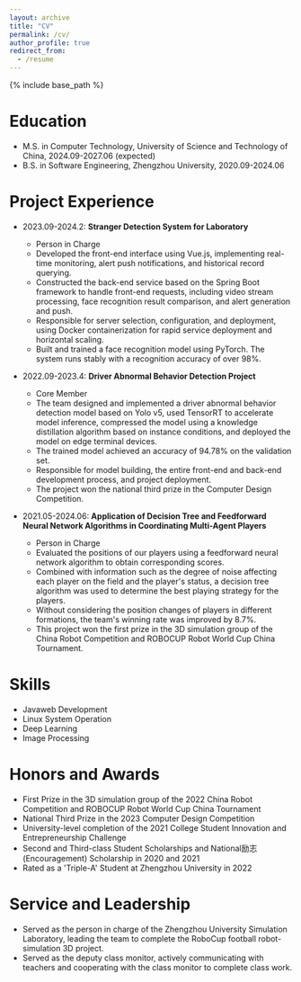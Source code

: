 ```yaml
---
layout: archive
title: "CV"
permalink: /cv/
author_profile: true
redirect_from:
  - /resume
---
```


{% include base_path %}

Education
======
* M.S. in Computer Technology, University of Science and Technology of China, 2024.09-2027.06 (expected)
* B.S. in Software Engineering, Zhengzhou University, 2020.09-2024.06

Project Experience
======
* 2023.09-2024.2: **Stranger Detection System for Laboratory**
  * Person in Charge
  * Developed the front-end interface using Vue.js, implementing real-time monitoring, alert push notifications, and historical record querying.
  * Constructed the back-end service based on the Spring Boot framework to handle front-end requests, including video stream processing, face recognition result comparison, and alert generation and push.
  * Responsible for server selection, configuration, and deployment, using Docker containerization for rapid service deployment and horizontal scaling.
  * Built and trained a face recognition model using PyTorch. The system runs stably with a recognition accuracy of over 98%.

* 2022.09-2023.4: **Driver Abnormal Behavior Detection Project**
  * Core Member
  * The team designed and implemented a driver abnormal behavior detection model based on Yolo v5, used TensorRT to accelerate model inference, compressed the model using a knowledge distillation algorithm based on instance conditions, and deployed the model on edge terminal devices.
  * The trained model achieved an accuracy of 94.78% on the validation set.
  * Responsible for model building, the entire front-end and back-end development process, and project deployment.
  * The project won the national third prize in the Computer Design Competition.

* 2021.05-2024.06: **Application of Decision Tree and Feedforward Neural Network Algorithms in Coordinating Multi-Agent Players**
  * Person in Charge
  * Evaluated the positions of our players using a feedforward neural network algorithm to obtain corresponding scores.
  * Combined with information such as the degree of noise affecting each player on the field and the player's status, a decision tree algorithm was used to determine the best playing strategy for the players.
  * Without considering the position changes of players in different formations, the team's winning rate was improved by 8.7%.
  * This project won the first prize in the 3D simulation group of the China Robot Competition and ROBOCUP Robot World Cup China Tournament.

Skills
======
* Javaweb Development
* Linux System Operation
* Deep Learning
* Image Processing

Honors and Awards
======
* First Prize in the 3D simulation group of the 2022 China Robot Competition and ROBOCUP Robot World Cup China Tournament
* National Third Prize in the 2023 Computer Design Competition
* University-level completion of the 2021 College Student Innovation and Entrepreneurship Challenge
* Second and Third-class Student Scholarships and National励志 (Encouragement) Scholarship in 2020 and 2021
* Rated as a 'Triple-A' Student at Zhengzhou University in 2022

Service and Leadership
======
* Served as the person in charge of the Zhengzhou University Simulation Laboratory, leading the team to complete the RoboCup football robot-simulation 3D project.
* Served as the deputy class monitor, actively communicating with teachers and cooperating with the class monitor to complete class work.

